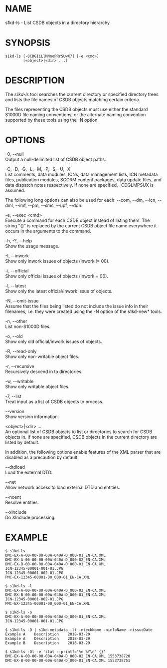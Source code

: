 NAME
====

s1kd-ls - List CSDB objects in a directory hierarchy

SYNOPSIS
========

    s1kd-ls [-0CDGIiLlMNnoPRrSUwX7] [-e <cmd>]
            [<object>|<dir> ...]

DESCRIPTION
===========

The *s1kd-ls* tool searches the current directory or specified directory
trees and lists the file names of CSDB objects matching certain
criteria.

The files representing the CSDB objects must use either the standard
S1000D file naming conventions, or the alternate naming convention
supported by these tools using the -N option.

OPTIONS
=======

-0, --null  
Output a null-delimited list of CSDB object paths.

-C, -D, -G, -L, -M, -P, -S, -U, -X  
List comments, data modules, ICNs, data management lists, ICN metadata
files, publication modules, SCORM content packages, data update files,
and data dispatch notes respectively. If none are specified, -CDGLMPSUX
is assumed.

The following long options can also be used for each: --com, --dm,
--icn, --dml, --imf, --pm, --smc, --upf, --ddn.

-e, --exec &lt;cmd&gt;  
Execute a command for each CSDB object instead of listing them. The
string "{}" is replaced by the current CSDB object file name everywhere
it occurs in the arguments to the command.

-h, -?, --help  
Show the usage message.

-I, --inwork  
Show only inwork issues of objects (inwork != 00).

-i, --official  
Show only official issues of objects (inwork = 00).

-l, --latest  
Show only the latest official/inwork issue of objects.

-N, --omit-issue  
Assume that the files being listed do not include the issue info in
their filenames, i.e. they were created using the -N option of the
s1kd-new\* tools.

-n, --other  
List non-S1000D files.

-o, --old  
Show only old official/inwork issues of objects.

-R, --read-only  
Show only non-writable object files.

-r, --recursive  
Recursively descend in to directories.

-w, --writable  
Show only writable object files.

-7, --list  
Treat input as a list of CSDB objects to process.

--version  
Show version information.

&lt;object&gt;\|&lt;dir&gt; ...  
An optional list of CSDB objects to list or directories to search for
CSDB objects in. If none are specified, CSDB objects in the current
directory are listed by default.

In addition, the following options enable features of the XML parser
that are disabled as a precaution by default:

--dtdload  
Load the external DTD.

--net  
Allow network access to load external DTD and entities.

--noent  
Resolve entities.

--xinclude  
Do XInclude processing.

EXAMPLE
=======

    $ s1kd-ls
    DMC-EX-A-00-00-00-00A-040A-D_000-01_EN-CA.XML
    DMC-EX-A-00-00-00-00A-040A-D_000-02_EN-CA.XML
    DMC-EX-B-00-00-00-00A-040A-D_000-01_EN-CA.XML
    ICN-12345-00001-001-01.JPG
    ICN-12345-00001-002-01.JPG
    PMC-EX-12345-00001-00_000-01_EN-CA.XML

    $ s1kd-ls -l
    DMC-EX-A-00-00-00-00A-040A-D_000-02_EN-CA.XML
    DMC-EX-B-00-00-00-00A-040A-D_000-01_EN-CA.XML
    ICN-12345-00001-002-01.JPG
    PMC-EX-12345-00001-00_000-01_EN-CA.XML

    $ s1kd-ls -o
    DMC-EX-A-00-00-00-00A-040A-D_000-01_EN-CA.XML
    ICN-12345-00001-001-01.JPG

    $ s1kd-ls -D | s1kd-metadata -lt -ntechName -ninfoName -nissueDate
    Example A    Description    2018-03-20
    Example A    Description    2018-03-29
    Example B    Description    2018-03-29

    $ s1kd-ls -Dl -e 'stat --printf="%n %Y\n" {}'
    DMC-EX-A-00-00-00-00A-040A-D_000-02_EN-CA.XML 1553738720
    DMC-EX-B-00-00-00-00A-040A-D_000-01_EN-CA.XML 1553738751
